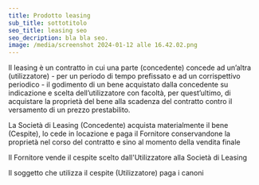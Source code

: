 ```yaml
---
title: Prodotto leasing
sub_title: sottotitolo
seo_title: leasing seo
seo_decription: bla bla seo.
image: /media/screenshot 2024-01-12 alle 16.42.02.png
---
```

Il leasing è un contratto in cui una parte (concedente) concede ad un’altra (utilizzatore) - per un periodo di tempo prefissato e ad un corrispettivo periodico - il godimento di un bene acquistato dalla concedente su indicazione e scelta dell’utilizzatore con facoltà, per quest’ultimo, di acquistare la proprietà del bene alla scadenza del contratto contro il versamento di un prezzo prestabilito.



La Società di Leasing (Concedente) acquista materialmente il bene (Cespite), lo cede in locazione e paga il Fornitore conservandone la proprietà nel corso del contratto e sino al momento della vendita finale

Il Fornitore vende il cespite scelto dall'Utilizzatore alla Società di Leasing

Il soggetto che utilizza il cespite (Utilizzatore) paga i canoni

